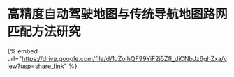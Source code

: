 # 高精度自动驾驶地图与传统导航地图路网匹配方法研究

{% embed url="https://drive.google.com/file/d/1JZolhQF99YiF2j5ZfI_diCNbJz6ghZxa/view?usp=share_link" %}
